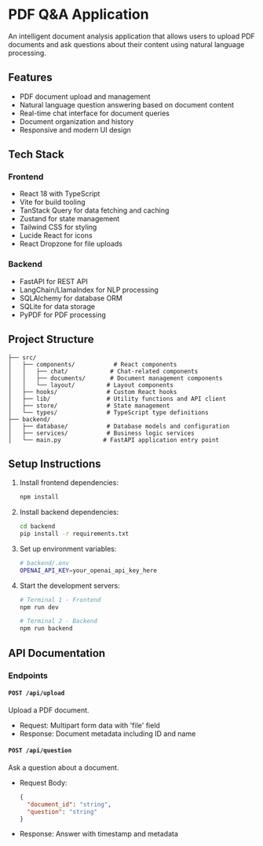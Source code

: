 # PDF Q&A Application

An intelligent document analysis application that allows users to upload PDF documents and ask questions about their content using natural language processing.

## Features

- PDF document upload and management
- Natural language question answering based on document content
- Real-time chat interface for document queries
- Document organization and history
- Responsive and modern UI design

## Tech Stack

### Frontend
- React 18 with TypeScript
- Vite for build tooling
- TanStack Query for data fetching and caching
- Zustand for state management
- Tailwind CSS for styling
- Lucide React for icons
- React Dropzone for file uploads

### Backend
- FastAPI for REST API
- LangChain/LlamaIndex for NLP processing
- SQLAlchemy for database ORM
- SQLite for data storage
- PyPDF for PDF processing

## Project Structure

```
├── src/
│   ├── components/           # React components
│   │   ├── chat/            # Chat-related components
│   │   ├── documents/       # Document management components
│   │   └── layout/         # Layout components
│   ├── hooks/              # Custom React hooks
│   ├── lib/                # Utility functions and API client
│   ├── store/              # State management
│   └── types/              # TypeScript type definitions
├── backend/
│   ├── database/           # Database models and configuration
│   ├── services/           # Business logic services
│   └── main.py            # FastAPI application entry point
```

## Setup Instructions

1. Install frontend dependencies:
   ```bash
   npm install
   ```

2. Install backend dependencies:
   ```bash
   cd backend
   pip install -r requirements.txt
   ```

3. Set up environment variables:
   ```bash
   # backend/.env
   OPENAI_API_KEY=your_openai_api_key_here
   ```

4. Start the development servers:
   ```bash
   # Terminal 1 - Frontend
   npm run dev

   # Terminal 2 - Backend
   npm run backend
   ```

## API Documentation

### Endpoints

#### `POST /api/upload`
Upload a PDF document.
- Request: Multipart form data with 'file' field
- Response: Document metadata including ID and name

#### `POST /api/question`
Ask a question about a document.
- Request Body:
  ```json
  {
    "document_id": "string",
    "question": "string"
  }
  ```
- Response: Answer with timestamp and metadata